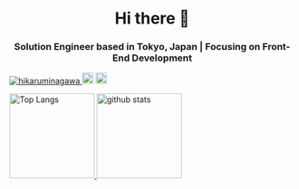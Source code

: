 
<h1 align="center">Hi there 👋</h1>

<h3 align="center"> Solution Engineer based in Tokyo, Japan | Focusing on Front-End Development</h3>

<p align="left"> 
  <div>
    <a href="https://github.com/hikaruminagawa">
      <img src="https://komarev.com/ghpvc/?username=hikaruminagawa" alt="hikaruminagawa" />
    </a>
    <img height="20" src="https://qiita-badge.apiapi.app/s/hikaru37111/contributions.svg" />
    <img height="20" src="https://qiita-badge.apiapi.app/s/hikaru37111/posts.svg" />
  </a>
  </div>
</p>

<p align="left"> 
  <a href="https://github.com/hikaruminagawa">
    <img alt="Top Langs" height="150px" src="https://github-readme-stats.vercel.app/api/top-langs/?username=hikaruminagawa&layout=compact&count_private=true&show_icons=true&show_icons=true&theme=onedark" />
  </a>
  <a href="https://github.com/hikaruminagawa">
    <img alt="github stats" height="150px" src="https://github-readme-stats.vercel.app/api?username=hikaruminagawa&count_private=true&show_icons=true&show_icons=true&theme=onedark" />
  </a>
</p>

<!--
**hikaruminagawa/hikaruminagawa** is a ✨ _special_ ✨ repository because its `README.md` (this file) appears on your GitHub profile.

Here are some ideas to get you started:

- 🔭 I’m currently working on ...
- 🌱 I’m currently learning ...
- 👯 I’m looking to collaborate on ...
- 🤔 I’m looking for help with ...
- 💬 Ask me about ...
- 📫 How to reach me: ...
- 😄 Pronouns: ...
- ⚡ Fun fact: ...
-->
